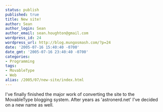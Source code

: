 ```yaml
---
status: publish
published: true
title: New site!
author: Sean
author_login: Sean
author_email: sean.houghton@gmail.com
wordpress_id: 24
wordpress_url: http://blog.mungosmash.com/?p=24
date: '2005-07-16 15:40:40 -0700'
date_gmt: '2005-07-16 23:40:40 -0700'
categories:
- Programming
tags:
- MovableType
- Web
alias: /2005/07/new-site/index.html
---
```

I've finally finished the major work of converting the site to the MovableType blogging system.  After years as 'astronerd.net' I've decided on a new name as well.

